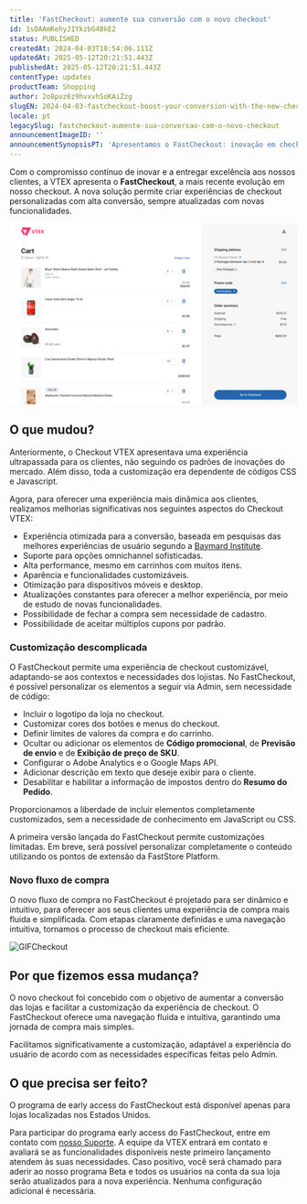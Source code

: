 ```yaml
---
title: 'FastCheckout: aumente sua conversão com o novo checkout'
id: 1sOAAmRehyJ1YkzbG4BkE2
status: PUBLISHED
createdAt: 2024-04-03T18:54:06.111Z
updatedAt: 2025-05-12T20:21:51.443Z
publishedAt: 2025-05-12T20:21:51.443Z
contentType: updates
productTeam: Shopping
author: 2o8pvz6z9hvxvhSoKAiZzg
slugEN: 2024-04-03-fastcheckout-boost-your-conversion-with-the-new-checkout
locale: pt
legacySlug: fastcheckout-aumente-sua-conversao-com-o-novo-checkout
announcementImageID: ''
announcementSynopsisPT: 'Apresentamos o FastCheckout: inovação em checkout para experiências personalizadas e de alta conversão.'
---
```



Com o compromisso contínuo de inovar e a entregar excelência aos nossos clientes, a VTEX apresenta o **FastCheckout**, a mais recente evolução em nosso checkout. A nova solução permite criar experiências de checkout personalizadas com alta conversão, sempre atualizadas com novas funcionalidades.

![fastcheckout](https://raw.githubusercontent.com/vtexdocs/help-center-content/refs/heads/main/docs/pt/announcements/2024-04-03-fastcheckout-aumente-sua-conversao-com-o-novo-checkout_1.png)

## O que mudou?

Anteriormente, o Checkout VTEX apresentava uma experiência ultrapassada para os clientes, não seguindo os padrões de inovações do mercado. Além disso, toda a customização era dependente de códigos CSS e Javascript.

Agora, para oferecer uma experiência mais dinâmica aos clientes, realizamos melhorias significativas nos seguintes aspectos do Checkout VTEX:

* Experiência otimizada para a conversão, baseada em pesquisas das melhores experiências de usuário segundo a [Baymard Institute](https://baymard.com/).
* Suporte para opções omnichannel sofisticadas.
* Alta performance, mesmo em carrinhos com muitos itens.
* Aparência e funcionalidades customizáveis.
* Otimização para dispositivos móveis e desktop.
* Atualizações constantes para oferecer a melhor experiência, por meio de estudo de novas funcionalidades.
* Possibilidade de fechar a compra sem necessidade de cadastro.
* Possibilidade de aceitar múltiplos cupons por padrão.

### Customização descomplicada

O FastCheckout permite uma experiência de checkout customizável, adaptando-se aos contextos e necessidades dos lojistas. No FastCheckout, é possível personalizar os elementos a seguir via Admin, sem necessidade de código:

* Incluir o logotipo da loja no checkout.
* Customizar cores dos botões e menus do checkout.
* Definir limites de valores da compra e do carrinho. 
* Ocultar ou adicionar os elementos de **Código promocional**, de **Previsão de envio** e de **Exibição de preço de SKU**.
* Configurar o Adobe Analytics e o Google Maps API. 
* Adicionar descrição em texto que deseje exibir para o cliente.
* Desabilitar e habilitar a informação de impostos dentro do **Resumo do Pedido**.

Proporcionamos a liberdade de incluir elementos completamente customizados, sem a necessidade de conhecimento em JavaScript ou CSS.

<div class="alert alert-warning">
  <p>A primeira versão lançada do FastCheckout permite customizações limitadas. Em breve, será possível personalizar completamente o conteúdo utilizando os pontos de extensão da FastStore Platform.</p>
</div>

### Novo fluxo de compra

O novo fluxo de compra no FastCheckout é projetado para ser dinâmico e intuitivo, para oferecer aos seus clientes uma experiência de compra mais fluida e simplificada. Com etapas claramente definidas e uma navegação intuitiva, tornamos o processo de checkout mais eficiente.

![GIFCheckout](https://raw.githubusercontent.com/vtexdocs/help-center-content/refs/heads/main/docs/pt/announcements/2024-04-03-fastcheckout-aumente-sua-conversao-com-o-novo-checkout_2.gif)

## Por que fizemos essa mudança?

O novo checkout foi concebido com o objetivo de aumentar a conversão das lojas e facilitar a customização da experiência de checkout. O FastCheckout oferece uma navegação fluida e intuitiva, garantindo uma jornada de compra mais simples.

Facilitamos significativamente a customização, adaptável a experiência do usuário de acordo com as necessidades específicas feitas pelo Admin.

## O que precisa ser feito?

<div class="alert alert-warning">
<p>O programa de early access do FastCheckout está disponível apenas para lojas localizadas nos Estados Unidos.</p>
</div>

Para participar do programa early access do FastCheckout, entre em contato com [nosso Suporte](https://support.vtex.com/hc/pt-br/requests). A equipe da VTEX entrará em contato e avaliará se as funcionalidades disponíveis neste primeiro lançamento atendem às suas necessidades. Caso positivo, você será chamado para aderir ao nosso programa Beta e todos os usuários na conta da sua loja serão atualizados para a nova experiência. Nenhuma configuração adicional é necessária.
